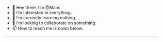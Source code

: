- 👋 Hey there, I’m @Mans
- 👀 I’m interested in everything.
- 🌱 I’m currently learning nothing.
- 💞️ I’m looking to collaborate on something.
- 📫 How to reach me is down below.
----------------
<!---
Mansi21/Mansi is a ✨ special ✨ repository because its `README.md` (this file) appears on your GitHub profile.
You can click the Preview link to take a look at your changes.
--->
